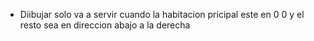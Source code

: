 - Diibujar solo va a servir cuando la habitacion pricipal este en 0 0
y el resto sea en direccion abajo a la derecha